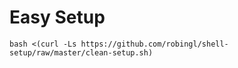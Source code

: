 # Easy Setup
```
bash <(curl -Ls https://github.com/robingl/shell-setup/raw/master/clean-setup.sh)
```
